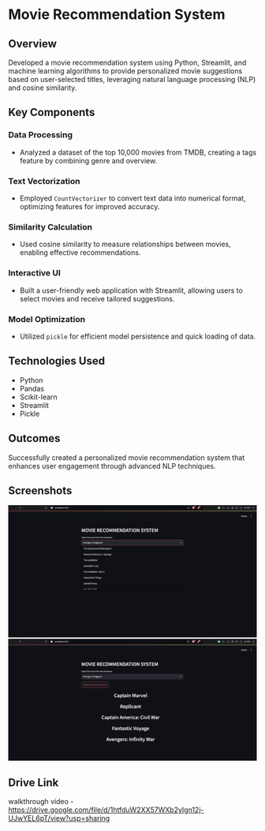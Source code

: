# Movie Recommendation System

## Overview

Developed a movie recommendation system using Python, Streamlit, and machine learning algorithms to provide personalized movie suggestions based on user-selected titles, leveraging natural language processing (NLP) and cosine similarity.

## Key Components

### Data Processing
- Analyzed a dataset of the top 10,000 movies from TMDB, creating a tags feature by combining genre and overview.

### Text Vectorization
- Employed `CountVectorizer` to convert text data into numerical format, optimizing features for improved accuracy.

### Similarity Calculation
- Used cosine similarity to measure relationships between movies, enabling effective recommendations.

### Interactive UI
- Built a user-friendly web application with Streamlit, allowing users to select movies and receive tailored suggestions.

### Model Optimization
- Utilized `pickle` for efficient model persistence and quick loading of data.

## Technologies Used

- Python
- Pandas
- Scikit-learn
- Streamlit
- Pickle

## Outcomes

Successfully created a personalized movie recommendation system that enhances user engagement through advanced NLP techniques.

## Screenshots

![Application Screenshot](screenshot1.png) <!-- Add your screenshot path here -->
![User Interaction Screenshot](screenshot2.png) <!-- Add another screenshot path if necessary -->

## Drive Link
walkthrough video - https://drive.google.com/file/d/1htfduW2XX57WXb2yIgn12j-UJwYEL6pT/view?usp=sharing
